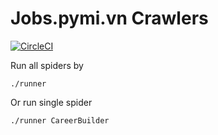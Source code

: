 # Jobs.pymi.vn Crawlers

[![CircleCI](https://circleci.com/gh/tudoanh/pyjobs_crawlers.svg?style=svg)](https://circleci.com/gh/tudoanh/pyjobs_crawlers)

Run all spiders by

```
./runner
```

Or run single spider

```
./runner CareerBuilder
```
